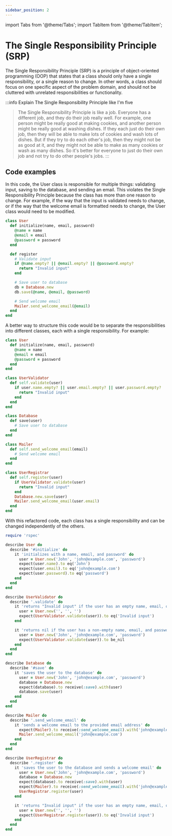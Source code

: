 ```yaml
---
sidebar_position: 2
---
```

import Tabs from '@theme/Tabs';
import TabItem from '@theme/TabItem';

# The Single Responsibility Principle (SRP)

The Single Responsibility Principle (SRP) is a principle of object-oriented programming (OOP) that states that a class
should only have a single responsibility, or a single reason to change. In other words, a class should focus on one
specific aspect of the problem domain, and should not be cluttered with unrelated responsibilities or functionality.

:::info Explain The Single Responsibility Principle like I'm five
> The Single Responsibility Principle is like a job. Everyone has a different job, and they do their job really well.
> For example, one person might be really good at making cookies, and another person might be really good at washing
> dishes. If they each just do their own job, then they will be able to make lots of cookies and wash lots of dishes.
> But
> if they try to do each other's job, then they might not be as good at it, and they might not be able to make as many
> cookies or wash as many dishes. So it's better for everyone to just do their own job and not try to do other people's
> jobs.
:::

## Code examples

<Tabs>
  <TabItem value="bad" label="Bad" default>

In this code, the User class is responsible for multiple things: validating input, saving to the database, and sending an email. This violates the Single Responsibility Principle because the class has more than one reason to change. For example, if the way that the input is validated needs to change, or if the way that the welcome email is formatted needs to change, the User class would need to be modified.



```ruby
class User
  def initialize(name, email, password)
    @name = name
    @email = email
    @password = password
  end

  def register
    # Validate input
    if @name.empty? || @email.empty? || @password.empty?
      return "Invalid input"
    end

    # Save user to database
    db = Database.new
    db.save(@name, @email, @password)

    # Send welcome email
    Mailer.send_welcome_email(@email)
  end
end
```

 </TabItem>
  <TabItem value="good" label="Good">

A better way to structure this code would be to separate the responsibilities into different classes, each with a single responsibility. For example:

```ruby
class User
  def initialize(name, email, password)
    @name = name
    @email = email
    @password = password
  end
end

class UserValidator
  def self.validate(user)
    if user.name.empty? || user.email.empty? || user.password.empty?
      return "Invalid input"
    end
  end
end

class Database
  def save(user)
    # Save user to database
  end
end

class Mailer
  def self.send_welcome_email(email)
    # Send welcome email
  end
end

class UserRegistrar
  def self.register(user)
    if UserValidator.validate(user)
      return "Invalid input"
    end
    Database.new.save(user)
    Mailer.send_welcome_email(user.email)
  end
end
```
With this refactored code, each class has a single responsibility and can be changed independently of the others.

  </TabItem>
  <TabItem value="specs" label="Specs">

```ruby
require 'rspec'

describe User do
  describe '#initialize' do
    it 'initializes with a name, email, and password' do
      user = User.new('John', 'john@example.com', 'password')
      expect(user.name).to eq('John')
      expect(user.email).to eq('john@example.com')
      expect(user.password).to eq('password')
    end
  end
end

describe UserValidator do
  describe '.validate' do
    it 'returns "Invalid input" if the user has an empty name, email, or password' do
      user = User.new('', '', '')
      expect(UserValidator.validate(user)).to eq('Invalid input')
    end

    it 'returns nil if the user has a non-empty name, email, and password' do
      user = User.new('John', 'john@example.com', 'password')
      expect(UserValidator.validate(user)).to be_nil
    end
  end
end

describe Database do
  describe '#save' do
    it 'saves the user to the database' do
      user = User.new('John', 'john@example.com', 'password')
      database = Database.new
      expect(database).to receive(:save).with(user)
      database.save(user)
    end
  end
end

describe Mailer do
  describe '.send_welcome_email' do
    it 'sends a welcome email to the provided email address' do
      expect(Mailer).to receive(:send_welcome_email).with('john@example.com')
      Mailer.send_welcome_email('john@example.com')
    end
  end
end

describe UserRegistrar do
  describe '.register' do
    it 'saves the user to the database and sends a welcome email' do
      user = User.new('John', 'john@example.com', 'password')
      database = Database.new
      expect(database).to receive(:save).with(user)
      expect(Mailer).to receive(:send_welcome_email).with('john@example.com')
      UserRegistrar.register(user)
    end

    it 'returns "Invalid input" if the user has an empty name, email, or password' do
      user = User.new('', '', '')
      expect(UserRegistrar.register(user)).to eq('Invalid input')
    end
  end
end
````
  </TabItem>
 </Tabs>
